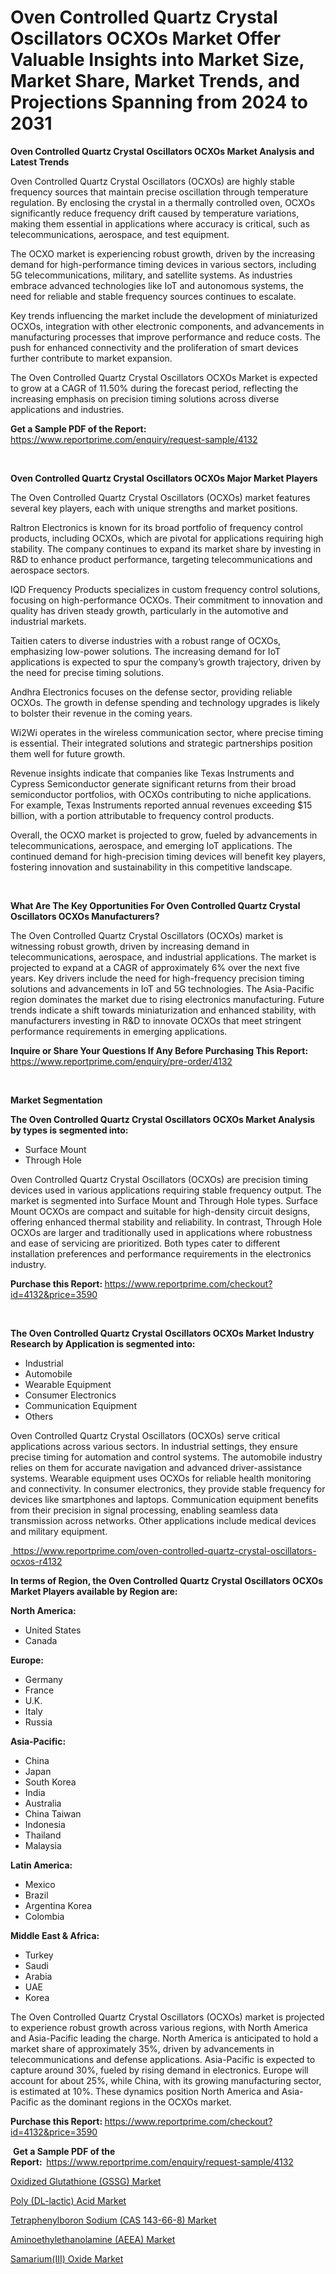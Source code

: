<p><h1>Oven Controlled Quartz Crystal Oscillators OCXOs Market Offer Valuable Insights into Market Size, Market Share, Market Trends, and Projections Spanning from 2024 to 2031</h1></p><p><strong>Oven Controlled Quartz Crystal Oscillators OCXOs Market Analysis and Latest Trends</strong></p>
<p><p>Oven Controlled Quartz Crystal Oscillators (OCXOs) are highly stable frequency sources that maintain precise oscillation through temperature regulation. By enclosing the crystal in a thermally controlled oven, OCXOs significantly reduce frequency drift caused by temperature variations, making them essential in applications where accuracy is critical, such as telecommunications, aerospace, and test equipment.</p><p>The OCXO market is experiencing robust growth, driven by the increasing demand for high-performance timing devices in various sectors, including 5G telecommunications, military, and satellite systems. As industries embrace advanced technologies like IoT and autonomous systems, the need for reliable and stable frequency sources continues to escalate. </p><p>Key trends influencing the market include the development of miniaturized OCXOs, integration with other electronic components, and advancements in manufacturing processes that improve performance and reduce costs. The push for enhanced connectivity and the proliferation of smart devices further contribute to market expansion. </p><p>The Oven Controlled Quartz Crystal Oscillators OCXOs Market is expected to grow at a CAGR of 11.50% during the forecast period, reflecting the increasing emphasis on precision timing solutions across diverse applications and industries.</p></p>
<p><strong>Get a Sample PDF of the Report:&nbsp;</strong> <a href="https://www.reportprime.com/enquiry/request-sample/4132?utm_campaign=1571&utm_medium=2&utm_source=Github&utm_content=ia&utm_term=18102024&utm_id=oven-controlled-quartz-crystal-oscillators-ocxos">https://www.reportprime.com/enquiry/request-sample/4132</a></p>
<p>&nbsp;</p>
<p><strong>Oven Controlled Quartz Crystal Oscillators OCXOs Major Market Players</strong></p>
<p><p>The Oven Controlled Quartz Crystal Oscillators (OCXOs) market features several key players, each with unique strengths and market positions. </p><p>Raltron Electronics is known for its broad portfolio of frequency control products, including OCXOs, which are pivotal for applications requiring high stability. The company continues to expand its market share by investing in R&D to enhance product performance, targeting telecommunications and aerospace sectors.</p><p>IQD Frequency Products specializes in custom frequency control solutions, focusing on high-performance OCXOs. Their commitment to innovation and quality has driven steady growth, particularly in the automotive and industrial markets. </p><p>Taitien caters to diverse industries with a robust range of OCXOs, emphasizing low-power solutions. The increasing demand for IoT applications is expected to spur the company’s growth trajectory, driven by the need for precise timing solutions.</p><p>Andhra Electronics focuses on the defense sector, providing reliable OCXOs. The growth in defense spending and technology upgrades is likely to bolster their revenue in the coming years.</p><p>Wi2Wi operates in the wireless communication sector, where precise timing is essential. Their integrated solutions and strategic partnerships position them well for future growth.</p><p>Revenue insights indicate that companies like Texas Instruments and Cypress Semiconductor generate significant returns from their broad semiconductor portfolios, with OCXOs contributing to niche applications. For example, Texas Instruments reported annual revenues exceeding $15 billion, with a portion attributable to frequency control products.</p><p>Overall, the OCXO market is projected to grow, fueled by advancements in telecommunications, aerospace, and emerging IoT applications. The continued demand for high-precision timing devices will benefit key players, fostering innovation and sustainability in this competitive landscape.</p></p>
<p>&nbsp;</p>
<p><strong>What Are The Key Opportunities For Oven Controlled Quartz Crystal Oscillators OCXOs Manufacturers?</strong></p>
<p><p>The Oven Controlled Quartz Crystal Oscillators (OCXOs) market is witnessing robust growth, driven by increasing demand in telecommunications, aerospace, and industrial applications. The market is projected to expand at a CAGR of approximately 6% over the next five years. Key drivers include the need for high-frequency precision timing solutions and advancements in IoT and 5G technologies. The Asia-Pacific region dominates the market due to rising electronics manufacturing. Future trends indicate a shift towards miniaturization and enhanced stability, with manufacturers investing in R&D to innovate OCXOs that meet stringent performance requirements in emerging applications.</p></p>
<p><strong>Inquire or Share Your Questions If Any Before Purchasing This Report:</strong> <a href="https://www.reportprime.com/enquiry/pre-order/4132?utm_campaign=1571&utm_medium=2&utm_source=Github&utm_content=ia&utm_term=18102024&utm_id=oven-controlled-quartz-crystal-oscillators-ocxos">https://www.reportprime.com/enquiry/pre-order/4132</a></p>
<p>&nbsp;</p>
<p><strong>Market Segmentation</strong></p>
<p><strong>The Oven Controlled Quartz Crystal Oscillators OCXOs Market Analysis by types is segmented into:</strong></p>
<p><ul><li>Surface Mount</li><li>Through Hole</li></ul></p>
<p><p>Oven Controlled Quartz Crystal Oscillators (OCXOs) are precision timing devices used in various applications requiring stable frequency output. The market is segmented into Surface Mount and Through Hole types. Surface Mount OCXOs are compact and suitable for high-density circuit designs, offering enhanced thermal stability and reliability. In contrast, Through Hole OCXOs are larger and traditionally used in applications where robustness and ease of servicing are prioritized. Both types cater to different installation preferences and performance requirements in the electronics industry.</p></p>
<p><strong>Purchase this Report:&nbsp;</strong><a href="https://www.reportprime.com/checkout?id=4132&price=3590&utm_campaign=1571&utm_medium=2&utm_source=Github&utm_content=ia&utm_term=18102024&utm_id=oven-controlled-quartz-crystal-oscillators-ocxos">https://www.reportprime.com/checkout?id=4132&price=3590</a></p>
<p>&nbsp;</p>
<p><strong>The Oven Controlled Quartz Crystal Oscillators OCXOs Market Industry Research by Application is segmented into:</strong></p>
<p><ul><li>Industrial</li><li>Automobile</li><li>Wearable Equipment</li><li>Consumer Electronics</li><li>Communication Equipment</li><li>Others</li></ul></p>
<p><p>Oven Controlled Quartz Crystal Oscillators (OCXOs) serve critical applications across various sectors. In industrial settings, they ensure precise timing for automation and control systems. The automobile industry relies on them for accurate navigation and advanced driver-assistance systems. Wearable equipment uses OCXOs for reliable health monitoring and connectivity. In consumer electronics, they provide stable frequency for devices like smartphones and laptops. Communication equipment benefits from their precision in signal processing, enabling seamless data transmission across networks. Other applications include medical devices and military equipment.</p></p>
<p><a href="https://www.reportprime.com/oven-controlled-quartz-crystal-oscillators-ocxos-r4132?utm_campaign=1571&utm_medium=2&utm_source=Github&utm_content=ia&utm_term=18102024&utm_id=oven-controlled-quartz-crystal-oscillators-ocxos">&nbsp;https://www.reportprime.com/oven-controlled-quartz-crystal-oscillators-ocxos-r4132</a></p>
<p><strong>In terms of Region, the Oven Controlled Quartz Crystal Oscillators OCXOs Market Players available by Region are:</strong></p>
<p>
    <p> <strong> North America: </strong>
        <ul>
            <li>United States</li>
            <li>Canada</li>
        </ul>
        </p> 
    <p> <strong> Europe: </strong>
        <ul>
            <li>Germany</li>
            <li>France</li>
            <li>U.K.</li>
            <li>Italy</li>
            <li>Russia</li>
        </ul>
        </p> 
    <p> <strong> Asia-Pacific: </strong>
        <ul>
            <li>China</li>
            <li>Japan</li>
            <li>South Korea</li>
            <li>India</li>
            <li>Australia</li>
            <li>China Taiwan</li>
            <li>Indonesia</li>
            <li>Thailand</li>
            <li>Malaysia</li>
        </ul>
        </p> 
    <p> <strong> Latin America: </strong>
        <ul>
            <li>Mexico</li>
            <li>Brazil</li>
            <li>Argentina Korea</li>
            <li>Colombia</li>
        </ul>
        </p> 
    <p> <strong> Middle East & Africa: </strong>
        <ul>
            <li>Turkey</li>
            <li>Saudi</li>
            <li>Arabia</li>
            <li>UAE</li>
            <li>Korea</li>
        </ul>
    </p>
    </p>
<p><p>The Oven Controlled Quartz Crystal Oscillators (OCXOs) market is projected to experience robust growth across various regions, with North America and Asia-Pacific leading the charge. North America is anticipated to hold a market share of approximately 35%, driven by advancements in telecommunications and defense applications. Asia-Pacific is expected to capture around 30%, fueled by rising demand in electronics. Europe will account for about 25%, while China, with its growing manufacturing sector, is estimated at 10%. These dynamics position North America and Asia-Pacific as the dominant regions in the OCXOs market.</p></p>
<p><strong>Purchase this Report: </strong><a href="https://www.reportprime.com/checkout?id=4132&price=3590&utm_campaign=1571&utm_medium=2&utm_source=Github&utm_content=ia&utm_term=18102024&utm_id=oven-controlled-quartz-crystal-oscillators-ocxos">https://www.reportprime.com/checkout?id=4132&price=3590</a></p>
<p>&nbsp;<strong>Get a Sample PDF of the Report:&nbsp;&nbsp;</strong><a href="https://www.reportprime.com/enquiry/request-sample/4132?utm_campaign=1571&utm_medium=2&utm_source=Github&utm_content=ia&utm_term=18102024&utm_id=oven-controlled-quartz-crystal-oscillators-ocxos">https://www.reportprime.com/enquiry/request-sample/4132</a></p>
<p><strong></strong></p>
<p><p><a href="https://www.linkedin.com/pulse/global-perspectives-oxidized-glutathione-gssg-market-trends-xbpwf?utm_campaign=1571&utm_medium=2&utm_source=Github&utm_content=ia&utm_term=18102024&utm_id=oven-controlled-quartz-crystal-oscillators-ocxos">Oxidized Glutathione (GSSG) Market</a></p><p><a href="https://www.linkedin.com/pulse/poly-dl-lactic-acid-market-velocity-52-cagr-trajectory-2024-2031-s9n7f?utm_campaign=1571&utm_medium=2&utm_source=Github&utm_content=ia&utm_term=18102024&utm_id=oven-controlled-quartz-crystal-oscillators-ocxos">Poly (DL-lactic) Acid Market</a></p><p><a href="https://www.linkedin.com/pulse/global-tetraphenylboron-sodium-cas-143-66-8-industry-analysis-hosxf?utm_campaign=1571&utm_medium=2&utm_source=Github&utm_content=ia&utm_term=18102024&utm_id=oven-controlled-quartz-crystal-oscillators-ocxos">Tetraphenylboron Sodium (CAS 143-66-8) Market</a></p><p><a href="https://www.linkedin.com/pulse/global-aminoethylethanolamine-aeea-market-trends-analysis-nfhpf?utm_campaign=1571&utm_medium=2&utm_source=Github&utm_content=ia&utm_term=18102024&utm_id=oven-controlled-quartz-crystal-oscillators-ocxos">Aminoethylethanolamine (AEEA) Market</a></p><p><a href="https://www.linkedin.com/pulse/samariumiii-oxide-revenue-growth-report-2024-2031-magna-market-ymczf?utm_campaign=1571&utm_medium=2&utm_source=Github&utm_content=ia&utm_term=18102024&utm_id=oven-controlled-quartz-crystal-oscillators-ocxos">Samarium(III) Oxide Market</a></p></p>
